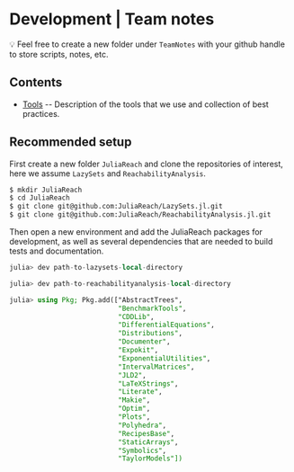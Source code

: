 # Development | Team notes


💡 Feel free to create a new folder under `TeamNotes` with your github handle to store scripts, notes, etc.

## Contents

- [Tools](https://github.com/JuliaReach/dev/blob/master/Tools.md) -- Description of the tools that we use and collection of best practices.

## Recommended setup

First create a new folder `JuliaReach` and clone the repositories of interest, here we assume `LazySets` and `ReachabilityAnalysis`.

```bash
$ mkdir JuliaReach
$ cd JuliaReach
$ git clone git@github.com:JuliaReach/LazySets.jl.git
$ git clone git@github.com:JuliaReach/ReachabilityAnalysis.jl.git
```

Then open a new environment and add the JuliaReach packages for development, as well as several dependencies that are needed to build tests and documentation.

```julia
julia> dev path-to-lazysets-local-directory

julia> dev path-to-reachabilityanalysis-local-directory

julia> using Pkg; Pkg.add(["AbstractTrees",
                           "BenchmarkTools",
                           "CDDLib",
                           "DifferentialEquations",
                           "Distributions",
                           "Documenter",
                           "Expokit",
                           "ExponentialUtilities",
                           "IntervalMatrices",
                           "JLD2",
                           "LaTeXStrings",
                           "Literate",
                           "Makie",
                           "Optim",
                           "Plots",
                           "Polyhedra",
                           "RecipesBase",
                           "StaticArrays",
                           "Symbolics",
                           "TaylorModels"])
```
